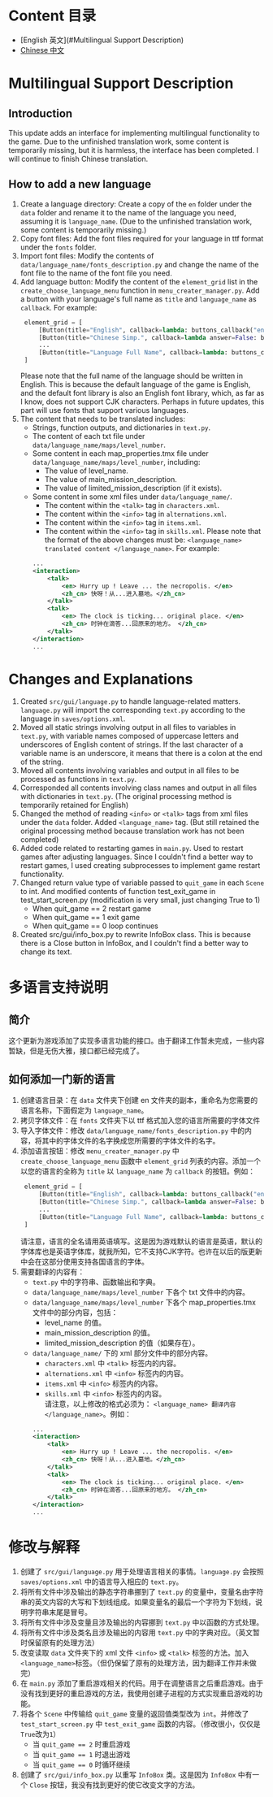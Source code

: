 # Content 目录
- [English 英文](#Multilingual Support Description)
- [Chinese 中文](#多语言支持说明)

# Multilingual Support Description

## Introduction
This update adds an interface for implementing multilingual functionality to the game. Due to the unfinished translation work, some content is temporarily missing, but it is harmless, the interface has been completed. I will continue to finish Chinese translation.

## How to add a new language
1. Create a language directory: Create a copy of the `en` folder under the `data` folder and rename it to the name of the language you need, assuming it is `language_name`. (Due to the unfinished translation work, some content is temporarily missing.)
2. Copy font files: Add the font files required for your language in ttf format under the `fonts` folder.
3. Import font files: Modify the contents of `data/language_name/fonts_description.py` and change the name of the font file to the name of the font file you need.
4. Add language button: Modify the content of the `element_grid` list in the `create_choose_language_menu` function in `menu_creater_manager.py`. Add a button with your language's full name as `title` and `language_name` as `callback`. For example:
   ```python
    element_grid = [
        [Button(title="English", callback=lambda: buttons_callback("en"))],
        [Button(title="Chinese Simp.", callback=lambda answer=False: buttons_callback("zh_cn"))],
        ...
        [Button(title="Language Full Name", callback=lambda: buttons_callback("language_name"))],
    ]
   ```
   Please note that the full name of the language should be written in English. This is because the default language of the game is English, and the default font library is also an English font library, which, as far as I know, does not support CJK characters. Perhaps in future updates, this part will use fonts that support various languages.
5. The content that needs to be translated includes:
    * Strings, function outputs, and dictionaries in `text.py`.
    * The content of each txt file under `data/language_name/maps/level_number`.
    * Some content in each map_properties.tmx file under `data/language_name/maps/level_number`, including:
        + The value of level_name.
        + The value of main_mission_description.
        + The value of limited_mission_description (if it exists).
    * Some content in some xml files under `data/language_name/`.
        + The content within the `<talk>` tag in `characters.xml`.
        + The content within the `<info>` tag in `alternations.xml`.
        + The content within the `<info>` tag in `items.xml`.
        + The content within the `<info>` tag in `skills.xml`.
    Please note that the format of the above changes must be: `<language_name> translated content </language_name>`. For example:
        ```xml
        ...
        <interaction>
            <talk>
                <en> Hurry up ! Leave ... the necropolis. </en>
                <zh_cn> 快呀！从...进入墓地。</zh_cn>
            </talk>
            <talk>
                <en> The clock is ticking... original place. </en>
                <zh_cn> 时钟在滴答...回原来的地方。 </zh_cn>
            </talk>
        </interaction>
        ...
        ```

# Changes and Explanations
1. Created `src/gui/language.py` to handle language-related matters. `language.py` will import the corresponding `text.py` according to the language in `saves/options.xml`.
2. Moved all static strings involving output in all files to variables in `text.py`, with variable names composed of uppercase letters and underscores of English content of strings. If the last character of a variable name is an underscore, it means that there is a colon at the end of the string.
3. Moved all contents involving variables and output in all files to be processed as functions in `text.py`.
4. Corresponded all contents involving class names and output in all files with dictionaries in `text.py`. (The original processing method is temporarily retained for English)
5. Changed the method of reading `<info>` or `<talk>` tags from xml files under the `data` folder. Added `<language_name>` tag. (But still retained the original processing method because translation work has not been completed)
6. Added code related to restarting games in `main.py`. Used to restart games after adjusting languages. Since I couldn't find a better way to restart games, I used creating subprocesses to implement game restart functionality.
7. Changed return value type of variable passed to `quit_game` in each `Scene` to int. And modified contents of function test_exit_game in test_start_screen.py (modification is very small, just changing True to 1)
   + When quit_game == 2 restart game
   + When quit_game == 1 exit game
   + When quit_game == 0 loop continues
8. Created src/gui/info_box.py to rewrite InfoBox class. This is because there is a Close button in InfoBox, and I couldn't find a better way to change its text.

# 多语言支持说明
## 简介
这个更新为游戏添加了实现多语言功能的接口。由于翻译工作暂未完成，一些内容暂缺，但是无伤大雅，接口都已经完成了。

## 如何添加一门新的语言
1. 创建语言目录：在 `data` 文件夹下创建 en 文件夹的副本，重命名为您需要的语言名称，下面假定为 `language_name`。
2. 拷贝字体文件：在 `fonts` 文件夹下以 ttf 格式加入您的语言所需要的字体文件
3. 导入字体文件：修改 `data/language_name/fonts_description.py` 中的内容，将其中的字体文件的名字换成您所需要的字体文件的名字。
4. 添加语言按钮：修改 `menu_creater_manager.py` 中 `create_choose_language_menu` 函数中 `element_grid` 列表的内容。添加一个以您的语言的全称为 `title` 以 `language_name` 为 `callback` 的按钮。例如：
   ```python
    element_grid = [
        [Button(title="English", callback=lambda: buttons_callback("en"))],
        [Button(title="Chinese Simp.", callback=lambda answer=False: buttons_callback("zh_cn"))],
        ...
        [Button(title="Language Full Name", callback=lambda: buttons_callback("language_name"))],
    ]
   ```
   请注意，语言的全名请用英语填写。这是因为游戏默认的语言是英语，默认的字体库也是英语字体库，就我所知，它不支持CJK字符。也许在以后的版更新中会在这部分使用支持各国语言的字体。
5. 需要翻译的内容有：
    * `text.py` 中的字符串、函数输出和字典。
    * `data/language_name/maps/level_number` 下各个 txt 文件中的内容。
    * `data/language_name/maps/level_number` 下各个 map_properties.tmx 文件中的部分内容，包括：
        + level_name 的值。
        + main_mission_description 的值。
        + limited_mission_description 的值（如果存在）。
    * `data/language_name/` 下的 xml 部分文件中的部分内容。
        + `characters.xml` 中 `<talk>` 标签内的内容。
        + `alternations.xml` 中 `<info>` 标签内的内容。 
        + `items.xml` 中 `<info>` 标签内的内容。
        + `skills.xml` 中 `<info>` 标签内的内容。  
    请注意，以上修改的格式必须为： `<language_name> 翻译内容 </language_name>`。例如：
        ```xml
        ...
        <interaction>
            <talk>
                <en> Hurry up ! Leave ... the necropolis. </en>
                <zh_cn> 快呀！从...进入墓地。</zh_cn>
            </talk>
            <talk>
                <en> The clock is ticking... original place. </en>
                <zh_cn> 时钟在滴答...回原来的地方。 </zh_cn>
            </talk>
        </interaction>
        ...
        ```

# 修改与解释
1. 创建了 `src/gui/language.py` 用于处理语言相关的事情。`language.py` 会按照 `saves/options.xml` 中的语言导入相应的 `text.py`。
2. 将所有文件中涉及输出的静态字符串挪到了 `text.py` 的变量中，变量名由字符串的英文内容的大写和下划线组成。如果变量名的最后一个字符为下划线，说明字符串末尾是冒号。
3. 将所有文件中涉及变量且涉及输出的内容挪到 `text.py` 中以函数的方式处理。
4. 将所有文件中涉及类名且涉及输出的内容用 `text.py` 中的字典对应。（英文暂时保留原有的处理方法）
5. 改变读取 `data` 文件夹下的 xml 文件 `<info>` 或 `<talk>` 标签的方法。加入`<language_name>`标签。（但仍保留了原有的处理方法，因为翻译工作并未做完）
6. 在 `main.py` 添加了重启游戏相关的代码。用于在调整语言之后重启游戏。由于没有找到更好的重启游戏的方法，我使用创建子进程的方式实现重启游戏的功能。
7. 将各个 `Scene` 中传输给 `quit_game` 变量的返回值类型改为 `int`。并修改了 `test_start_screen.py` 中 `test_exit_game` 函数的内容。（修改很小，仅仅是`True`改为`1`）
   + 当 `quit_game == 2` 时重启游戏
   + 当 `quit_game == 1` 时退出游戏
   + 当 `quit_game == 0` 时循环继续
8. 创建了 `src/gui/info_box.py` 以重写 `InfoBox` 类。这是因为 `InfoBox` 中有一个 `Close` 按钮，我没有找到更好的使它改变文字的方法。